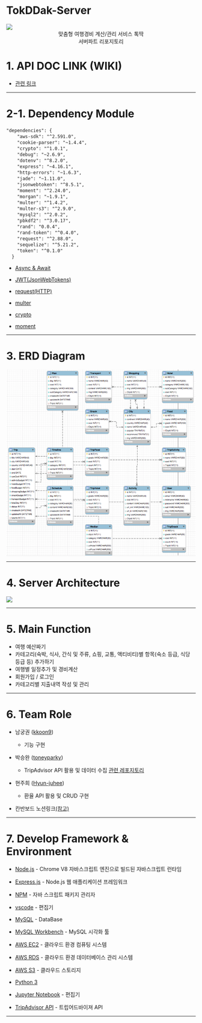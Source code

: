 # TokDDak-Server  

<div align="center" style="display:flex;">
	<img src="./image/tokddak_logo.png" width="250">
</div>
<div align="center">
맞춤형 여행경비 계산/관리 서비스 톡딱 
<br>
서버파트 리포지토리
</div>

# 1. API DOC LINK (WIKI) 

* [관련 링크](https://github.com/TokDDak/TokDDak-Server/wiki) 

---

# 2-1. Dependency Module  
```
"dependencies": {
    "aws-sdk": "^2.591.0",
    "cookie-parser": "~1.4.4",
    "crypto": "^1.0.1",
    "debug": "~2.6.9",
    "dotenv": "^8.2.0",
    "express": "~4.16.1",
    "http-errors": "~1.6.3",
    "jade": "~1.11.0",
    "jsonwebtoken": "^8.5.1",
    "moment": "^2.24.0",
    "morgan": "~1.9.1",
    "multer": "^1.4.2",
    "multer-s3": "^2.9.0",
    "mysql2": "^2.0.2",
    "pbkdf2": "^3.0.17",
    "rand": "0.0.4",
    "rand-token": "^0.4.0",
    "request": "^2.88.0",
    "sequelize": "^5.21.2",
    "token": "^0.1.0"
  }
  ```

* [Async & Await](https://www.npmjs.com/package/async)

* [JWT(JsonWebTokens)](https://www.npmjs.com/package/jsonwebtoken)

* [request(HTTP)](https://www.npmjs.com/package/request)

* [multer](https://www.npmjs.com/package/multer)

* [crypto](https://www.npmjs.com/package/create-hash)

* [moment](https://www.npmjs.com/package/moment)

---


# 3. ERD Diagram  

<div align="center" style="display:flex;">
	<img src="./image/tokddak_erd.png">
</div>

---

# 4. Server Architecture  

<div align="center" style="display:flex;">
	<img src="./image/server-architecture2.jpeg">
</div>

---

# 5. Main Function  

* 여행 예산짜기
* 카테고리(숙박, 식사, 간식 및 주류, 쇼핑, 교통, 액티비티)별 항목(숙소 등급, 식당 등급 등) 추가하기
* 여행별 일정추가 및 경비계산
* 회원가입 / 로그인 
* 카테고리별 지출내역 작성 및 관리  

---


# 6. Team Role  
* 남궁권 ([kkoon9](https://github.com/kkoon9))  
  * 기능 구현
* 박승완 ([toneyparky](https://github.com/toneyparky))  
  * TripAdvisor API 활용 및 데이터 수집 [관련 레포지토리](https://github.com/TokDDak/TokDDak-DB-Crawler)
* 현주희 ([Hyun-juhee](https://github.com/Hyun-juhee))  
  * 환율 API 활용 및 CRUD 구현 
  
* 칸반보드 노션링크[(참고)](https://www.notion.so/toneyparky/8fe9b76a98ba45f19e15eed43731b887?v=2d845e1c03b94399baad67c270ac2069)
---

# 7. Develop Framework & Environment

* [Node.js](https://nodejs.org/ko/) - Chrome V8 자바스크립트 엔진으로 빌드된 자바스크립트 런타임
* [Express.js](http://expressjs.com/ko/) - Node.js 웹 애플리케이션 프레임워크
* [NPM](https://rometools.github.io/rome/) - 자바 스크립트 패키지 관리자
* [vscode](https://code.visualstudio.com/) - 편집기
* [MySQL](https://www.mysql.com/) - DataBase
* [MySQL Workbench](https://www.mysql.com/products/workbench/) - MySQL 시각화 툴
* [AWS EC2](https://aws.amazon.com/ko/ec2/?sc_channel=PS&sc_campaign=acquisition_KR&sc_publisher=google&sc_medium=english_ec2_b&sc_content=ec2_e&sc_detail=aws%20ec2&sc_category=ec2&sc_segment=177228231544&sc_matchtype=e&sc_country=KR&s_kwcid=AL!4422!3!177228231544!e!!g!!aws%20ec2&ef_id=WkRozwAAAnO-lPWy:20180412120123:s) - 클라우드 환경 컴퓨팅 시스템
* [AWS RDS](https://aws.amazon.com/ko/rds/) - 클라우드 환경 데이터베이스 관리 시스템
* [AWS S3](https://aws.amazon.com/ko/s3/) - 클라우드 스토리지
* [Python 3](https://www.python.org/)
* [Jupyter Notebook](https://jupyter.org/) - 편집기

* [TripAdvisor API](https://developer-tripadvisor.com/content-api/) - 트립어드바이져 API

---
